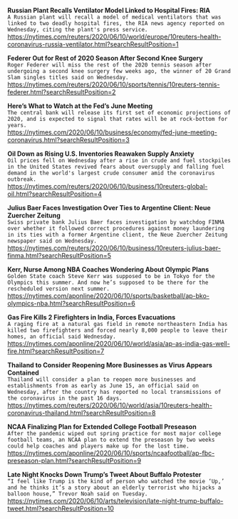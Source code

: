 **Russian Plant Recalls Ventilator Model Linked to Hospital Fires: RIA**\
`A Russian plant will recall a model of medical ventilators that was linked to two deadly hospital fires, the RIA news agency reported on Wednesday, citing the plant's press service. `\
https://nytimes.com/reuters/2020/06/10/world/europe/10reuters-health-coronavirus-russia-ventilator.html?searchResultPosition=1

**Federer Out for Rest of 2020 Season After Second Knee Surgery**\
`Roger Federer will miss the rest of the 2020 tennis season after undergoing a second knee surgery few weeks ago, the winner of 20 Grand Slam singles titles said on Wednesday.`\
https://nytimes.com/reuters/2020/06/10/sports/tennis/10reuters-tennis-federer.html?searchResultPosition=2

**Here’s What to Watch at the Fed’s June Meeting**\
`The central bank will release its first set of economic projections of 2020, and is expected to signal that rates will be at rock-bottom for years.`\
https://nytimes.com/2020/06/10/business/economy/fed-june-meeting-coronavirus.html?searchResultPosition=3

**Oil Down as Rising U.S. Inventories Reawaken Supply Anxiety**\
`Oil prices fell on Wednesday after a rise in crude and fuel stockpiles in the United States revived fears about oversupply and falling fuel demand in the world's largest crude consumer amid the coronavirus outbreak. `\
https://nytimes.com/reuters/2020/06/10/business/10reuters-global-oil.html?searchResultPosition=4

**Julius Baer Faces Investigation Over Ties to Argentine Client: Neue Zuercher Zeitung**\
`Swiss private bank Julius Baer faces investigation by watchdog FINMA over whether it followed correct procedures against money laundering in its ties with a former Argentine client, the Neue Zuercher Zeitung newspaper said on Wednesday.`\
https://nytimes.com/reuters/2020/06/10/business/10reuters-julius-baer-finma.html?searchResultPosition=5

**Kerr, Nurse Among NBA Coaches Wondering About Olympic Plans**\
`Golden State coach Steve Kerr was supposed to be in Tokyo for the Olympics this summer. And now he’s supposed to be there for the rescheduled version next summer.`\
https://nytimes.com/aponline/2020/06/10/sports/basketball/ap-bko-olympics-nba.html?searchResultPosition=6

**Gas Fire Kills 2 Firefighters in India, Forces Evacuations**\
`A raging fire at a natural gas field in remote northeastern India has killed two firefighters and forced nearly 8,000 people to leave their homes, an official said Wednesday.`\
https://nytimes.com/aponline/2020/06/10/world/asia/ap-as-india-gas-well-fire.html?searchResultPosition=7

**Thailand to Consider Reopening More Businesses as Virus Appears Contained**\
`Thailand will consider a plan to reopen more businesses and establishments from as early as June 15, an official said on Wednesday, after the country has reported no local transmissions of the coronavirus in the past 16 days.  `\
https://nytimes.com/reuters/2020/06/10/world/asia/10reuters-health-coronavirus-thailand.html?searchResultPosition=8

**NCAA Finalizing Plan for Extended College Football Preseason**\
`After the pandemic wiped out spring practice for most major college football teams, an NCAA plan to extend the preseason by two weeks could help coaches and players make up for the lost time.`\
https://nytimes.com/aponline/2020/06/10/sports/ncaafootball/ap-fbc-preseason-plan.html?searchResultPosition=9

**Late Night Knocks Down Trump’s Tweet About Buffalo Protester**\
`“I feel like Trump is the kind of person who watched the movie ‘Up,’ and he thinks it’s a story about an elderly terrorist who hijacks a balloon house,” Trevor Noah said on Tuesday.`\
https://nytimes.com/2020/06/10/arts/television/late-night-trump-buffalo-tweet.html?searchResultPosition=10

